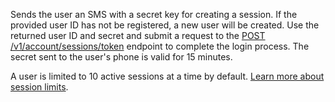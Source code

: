 Sends the user an SMS with a secret key for creating a session. If the provided user ID has not be registered, a new user will be created. Use the returned user ID and secret and submit a request to the [POST /v1/account/sessions/token](https://appwrite.io/docs/references/cloud/client-web/account#createSession) endpoint to complete the login process. The secret sent to the user's phone is valid for 15 minutes.

A user is limited to 10 active sessions at a time by default. [Learn more about session limits](https://appwrite.io/docs/authentication-security#limits).